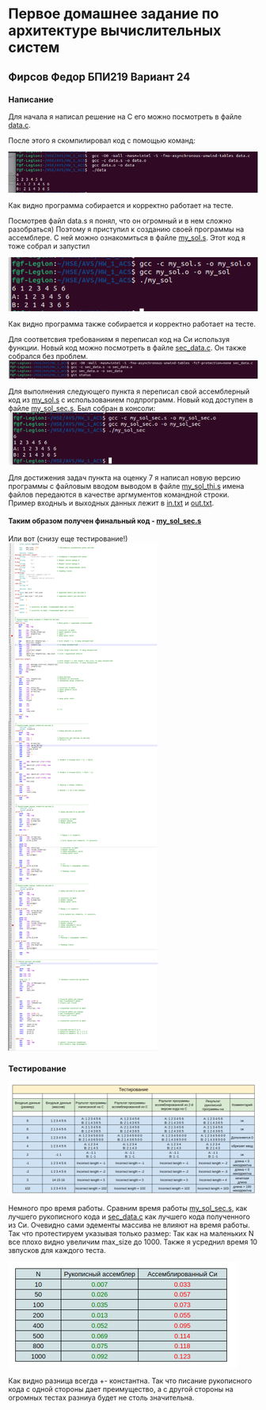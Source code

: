 # Первое домашнее задание по архитектуре вычислительных систем
## Фирсов Федор БПИ219 Вариант 24

### Написание
Для начала я написал решение на С его можно посмотреть в файле [data.c](data.c).

После этого я скомпилировал код с помощью команд: 

![](img/1.png)

Как видно программа собирается и корректно работает на тесте.

Посмотрев файл data.s я понял, что он огромный и в нем сложно разобраться)
Поэтому я приступил к созданию своей программы на ассемблере. 
С ней можно ознакомиться в файле [my_sol.s](my_sol.s). 
Этот код я тоже собрал и запустил

![](img/2.png)

Как видно программа также собирается и корректно работает на тесте.

Для соответсвия требованиям я переписал код на Си используя функции. Новый код можно посмотреть в файле [sec_data.c](sec_data.c).
Он также собрался без проблем.
![](img/5.png)

Для выполнения следующего пункта я переписал свой ассемблерный код из [my_sol.s](my_sol.s) с использованием подпрограмм.
Новый код доступен в файле [my_sol_sec.s](my_sol_sec.s). Был собран в консоли:
![](img/6.png)

Для достижения задач пункта на оценку 7 я написал новую версию программы с файловым вводом выводом в файле [my_sol_thi.s](my_sol_thi.s)
имена файлов передаются в качестве аргмументов командной строки. Пример входныъ и выходных данных лежит в [in.txt](in.txt) и [out.txt](out.txt).

#### Таким образом получен финальный код - [my_sol_sec.s](my_sol_sec.s)
Или вот (снизу еще тестирование!)
![](img/Merged_document.png)


### Тестирование

![](img/4.png)

Немного про время работы. Сравним время работы [my_sol_sec.s](my_sol_sec.s), как лучшего рукописного кода и [sec_data.c](sec_data.c) как лучшего кода полученного из Си. Очевидно сами эдементы массива не влияют на время работы. Так что протестируем указывая только размер:
Так как на маленьких N все плохо видно увеличим max_size до 1000. Также я усреднил время 10 звпусков для каждого теста.

![](img/7.png)

Как видно разница всегда +- константна. Так что писание рукописного кода с одной стороны дает преимущество, а с другой стороны на огромных тестах разниуа будет не столь значительна.
